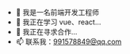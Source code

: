 - 👀 我是一名前端开发工程师
- 🌱 我正在学习 vue、react...
- 💞️ 我正在寻求合作...
- 📫 联系我：991578849@qq.com

<!---
w-bo/w-bo is a ✨ special ✨ repository because its `README.md` (this file) appears on your GitHub profile.
You can click the Preview link to take a look at your changes.
--->
